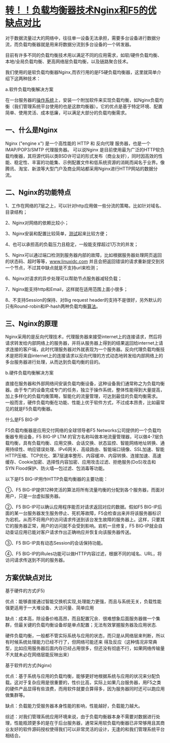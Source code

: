 # [转！！负载均衡器技术Nginx和F5的优缺点对比](https://www.cnblogs.com/wuyun-blog/p/6186198.html)

对于数据流量过大的网络中，往往单一设备无法承担，需要多台设备进行数据分流，而负载均衡器就是用来将数据分流到多台设备的一个转发器。

目前有许多不同的负载均衡技术用以满足不同的应用需求，如软/硬件负载均衡、本地/全局负载均衡、更高网络层负载均衡，以及链路聚合技术。

我们使用的是软负载均衡器Nginx,而农行用的是F5硬负载均衡器，这里就简单介绍下这两种技术：

a.软件负载均衡解决方案

在一台服务器的[操作系统](http://lib.csdn.net/base/operatingsystem)上，安装一个附加软件来实现负载均衡，如Nginx负载均衡（我们管理系统平台使用的也是这款均衡器）。它的优点是基于特定环境、配置简单、使用灵活、成本低廉，可以满足大部分的负载均衡需求。

## 一、什么是Nginx

Nginx \("engine x"\) 是一个高性能的 HTTP 和 反向代理 服务器，也是一个 IMAP/POP3/SMTP 代理服务器。 可以说Nginx 是目前使用最为广泛的HTTP软负载均衡器，其将源代码以类BSD许可证的形式发布（商业友好），同时因高效的性能、稳定性、丰富的功能集、示例配置文件和低系统资源的消耗而闻名于业界。像腾讯、淘宝、新浪等大型门户及商业网站都采用Nginx进行HTTP网站的数据分流。

## 二、Nginx的功能特点

1、工作在网络的7层之上，可以针对http应用做一些分流的策略，比如针对域名、目录结构；

2、Nginx对网络的依赖比较小；

3、Nginx安装和配置比较简单，[测试](http://lib.csdn.net/base/softwaretest)起来比较方便；

4、也可以承担高的负载压力且稳定，一般能支撑超过1万次的并发；

5、Nginx可以通过端口检测到服务器内部的故障，比如根据服务器处理网页返回的状态码、超时等等，www.linuxidc.com 并且会把返回错误的请求重新提交到另一个节点，不过其中缺点就是不支持url来检测；

6、Nginx对请求的异步处理可以帮助节点服务器减轻负载；

7、Nginx能支持http和Email，这样就在适用范围上面小很多；

8、不支持Session的保持、对Big request header的支持不是很好，另外默认的只有Round-robin和IP-hash两种负载均衡[算法](http://lib.csdn.net/base/datastructure)。

## 三、Nginx的原理

Nginx采用的是反向代理技术，代理服务器来接受internet上的连接请求，然后将请求转发给内部网络上的服务器，并将从服务器上得到的结果返回给internet上请求连接的客户端，此时代理服务器对外就表现为一个服务器。反向代理负载均衡技术是把将来自internet上的连接请求以反向代理的方式动态地转发给内部网络上的多台服务器进行处理，从而达到负载均衡的目的。

b.硬件负载均衡解决方案

直接在服务器和外部网络间安装负载均衡设备，这种设备我们通常称之为负载均衡器。由于专门的设备完成专门的任务，独立于操作系统，整体性能得到大量提高，加上多样化的负载均衡策略，智能化的流量管理，可达到最佳的负载均衡需求。 一般而言，硬件负载均衡在功能、性能上优于软件方式，不过成本昂贵，比如最常见的就是F5负载均衡器。

什么是F5 BIG-IP

F5负载均衡器是应用交付网络的全球领导者F5 Networks公司提供的一个负载均衡器专用设备，F5 BIG-IP LTM 的官方名称叫做本地流量管理器，可以做4-7层负载均衡，具有负载均衡、应用交换、会话交换、状态监控、智能网络地址转换、通用持续性、响应错误处理、IPv6网关、高级路由、智能端口镜像、SSL加速、智能HTTP压缩、TCP优化、第7层速率整形、内容缓冲、内容转换、连接加速、高速缓存、Cookie加密、选择性内容加密、应用攻击过滤、拒绝服务\(DoS\)攻击和SYN Flood保护、防火墙—包过滤、包消毒等功能。

以下是F5 BIG-IP用作HTTP负载均衡器的主要功能：

①、F5 BIG-IP提供12种灵活的算法将所有流量均衡的分配到各个服务器，而面对用户，只是一台虚拟服务器。

②、F5 BIG-IP可以确认应用程序能否对请求返回对应的数据。假如F5 BIG-IP后面的某一台服务器发生服务停止、死机等故障，F5会检查出来并将该服务器标识为宕机，从而不将用户的访问请求传送到该台发生故障的服务器上。这样，只要其它的服务器正常，用户的访问就不会受到影响。宕机一旦修复，F5 BIG-IP就会自动查证应用已能对客户请求作出正确响应并恢复向该服务器传送。

③、F5 BIG-IP具有动态Session的会话保持功能。

④、F5 BIG-IP的iRules功能可以做HTTP内容过滤，根据不同的域名、URL，将访问请求传送到不同的服务器。

## 方案优缺点对比

基于硬件的方式\(F5\)

优点：能够直接通过智能交换机实现,处理能力更强，而且与系统无关，负载性能强更适用于一大堆设备、大访问量、简单应用

缺点：成本高，除设备价格高昂，而且配置冗余．很难想象后面服务器做一个集群，但最关键的负载均衡设备却是单点配置；无法有效掌握服务器及应用状态.

硬件负载均衡，一般都不管实际系统与应用的状态，而只是从网络层来判断，所以有时候系统处理能力已经不行了，但网络可能还来 得及反应（这种情况非常典型，比如应用服务器后面内存已经占用很多，但还没有彻底不行，如果网络传输量不大就未必在网络层能反映出来）

基于软件的方式\(Nginx\)

优点：基于系统与应用的负载均衡，能够更好地根据系统与应用的状况来分配负载。这对于复杂应用是很重要的，性价比高，实际上如果几台服务器，用F5之类的硬件产品显得有些浪费，而用软件就要合算得多，因为服务器同时还可以跑应用做集群等。

缺点：负载能力受服务器本身性能的影响，性能越好，负载能力越大。

综述：对我们管理系统应用环境来说，由于负载均衡器本身不需要对数据进行处理，性能瓶颈更多的是在于后台服务器，通常采用软负载均衡器已非常够用且其商业友好的软件源码授权使得我们可以非常灵活的设计，无逢的和我们管理系统平台相结合。

